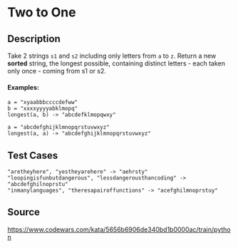 # Two to One

## Description

Take 2 strings `s1` and `s2` including only letters from `a` to `z`.
Return a new **sorted** string, the longest possible, containing distinct letters - each taken only once - coming from s1 or s2.

#### Examples:
```
a = "xyaabbbccccdefww"
b = "xxxxyyyyabklmopq"
longest(a, b) -> "abcdefklmopqwxy"

a = "abcdefghijklmnopqrstuvwxyz"
longest(a, a) -> "abcdefghijklmnopqrstuvwxyz"
```

## Test Cases

	"aretheyhere", "yestheyarehere" -> "aehrsty"
	"loopingisfunbutdangerous", "lessdangerousthancoding" -> "abcdefghilnoprstu"
	"inmanylanguages", "theresapairoffunctions" -> "acefghilmnoprstuy"

## Source
https://www.codewars.com/kata/5656b6906de340bd1b0000ac/train/python